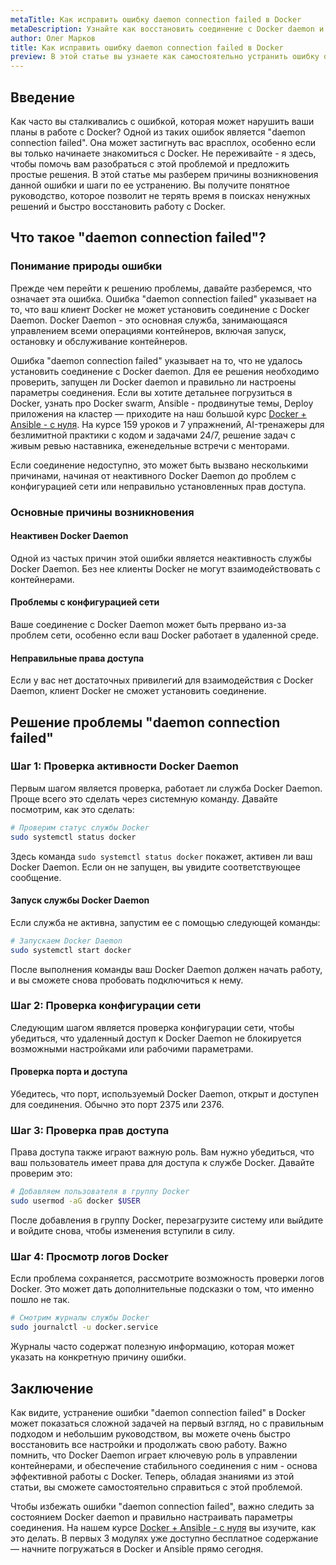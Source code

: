 ```yaml
---
metaTitle: Как исправить ошибку daemon connection failed в Docker
metaDescription: Узнайте как восстановить соединение с Docker daemon и устранить ошибку daemon connection failed. Статья включает примеры кода и пошаговые инструкции.
author: Олег Марков
title: Как исправить ошибку daemon connection failed в Docker
preview: В этой статье вы узнаете как самостоятельно устранить ошибку daemon connection failed в Docker и восстановить стабильную работу контейнеров.
---
```


## Введение

Как часто вы сталкивались с ошибкой, которая может нарушить ваши планы в работе с Docker? Одной из таких ошибок является "daemon connection failed". Она может застигнуть вас врасплох, особенно если вы только начинаете знакомиться с Docker. Не переживайте - я здесь, чтобы помочь вам разобраться с этой проблемой и предложить простые решения. В этой статье мы разберем причины возникновения данной ошибки и шаги по ее устранению. Вы получите понятное руководство, которое позволит не терять время в поисках ненужных решений и быстро восстановить работу с Docker.

## Что такое "daemon connection failed"?

### Понимание природы ошибки

Прежде чем перейти к решению проблемы, давайте разберемся, что означает эта ошибка. Ошибка "daemon connection failed" указывает на то, что ваш клиент Docker не может установить соединение с Docker Daemon. Docker Daemon - это основная служба, занимающаяся управлением всеми операциями контейнеров, включая запуск, остановку и обслуживание контейнеров.

Ошибка "daemon connection failed" указывает на то, что не удалось установить соединение с Docker daemon. Для ее решения необходимо проверить, запущен ли Docker daemon и правильно ли настроены параметры соединения. Если вы хотите детальнее погрузиться в Docker, узнать про Docker swarm, Ansible - продвинутые темы, Deploy приложения на кластер — приходите на наш большой курс [Docker + Ansible - с нуля](https://purpleschool.ru/course/docker). На курсе 159 уроков и 7 упражнений, AI-тренажеры для безлимитной практики с кодом и задачами 24/7, решение задач с живым ревью наставника, еженедельные встречи с менторами.

Если соединение недоступно, это может быть вызвано несколькими причинами, начиная от неактивного Docker Daemon до проблем с конфигурацией сети или неправильно установленных прав доступа.

### Основные причины возникновения

#### Неактивен Docker Daemon

Одной из частых причин этой ошибки является неактивность службы Docker Daemon. Без нее клиенты Docker не могут взаимодействовать с контейнерами.

#### Проблемы с конфигурацией сети

Ваше соединение с Docker Daemon может быть прервано из-за проблем сети, особенно если ваш Docker работает в удаленной среде.

#### Неправильные права доступа

Если у вас нет достаточных привилегий для взаимодействия с Docker Daemon, клиент Docker не сможет установить соединение.

## Решение проблемы "daemon connection failed"

### Шаг 1: Проверка активности Docker Daemon

Первым шагом является проверка, работает ли служба Docker Daemon. Проще всего это сделать через системную команду. Давайте посмотрим, как это сделать:

```bash
# Проверим статус службы Docker
sudo systemctl status docker
```

Здесь команда `sudo systemctl status docker` покажет, активен ли ваш Docker Daemon. Если он не запущен, вы увидите соответствующее сообщение.

#### Запуск службы Docker Daemon

Если служба не активна, запустим ее с помощью следующей команды:

```bash
# Запускаем Docker Daemon
sudo systemctl start docker
```

После выполнения команды ваш Docker Daemon должен начать работу, и вы сможете снова пробовать подключиться к нему.

### Шаг 2: Проверка конфигурации сети

Следующим шагом является проверка конфигурации сети, чтобы убедиться, что удаленный доступ к Docker Daemon не блокируется возможными настройками или рабочими параметрами.

#### Проверка порта и доступа

Убедитесь, что порт, используемый Docker Daemon, открыт и доступен для соединения. Обычно это порт 2375 или 2376.

### Шаг 3: Проверка прав доступа

Права доступа также играют важную роль. Вам нужно убедиться, что ваш пользователь имеет права для доступа к службе Docker. Давайте проверим это:

```bash
# Добавляем пользователя в группу Docker
sudo usermod -aG docker $USER
```

После добавления в группу Docker, перезагрузите систему или выйдите и войдите снова, чтобы изменения вступили в силу.

### Шаг 4: Просмотр логов Docker

Если проблема сохраняется, рассмотрите возможность проверки логов Docker. Это может дать дополнительные подсказки о том, что именно пошло не так.

```bash
# Смотрим журналы службы Docker
sudo journalctl -u docker.service
```

Журналы часто содержат полезную информацию, которая может указать на конкретную причину ошибки.

## Заключение

Как видите, устранение ошибки "daemon connection failed" в Docker может показаться сложной задачей на первый взгляд, но с правильным подходом и небольшим руководством, вы можете очень быстро восстановить все настройки и продолжать свою работу. Важно помнить, что Docker Daemon играет ключевую роль в управлении контейнерами, и обеспечение стабильного соединения с ним - основа эффективной работы с Docker. Теперь, обладая знаниями из этой статьи, вы сможете самостоятельно справиться с этой проблемой. 

Чтобы избежать ошибки "daemon connection failed", важно следить за состоянием Docker daemon и правильно настраивать параметры соединения. На нашем курсе [Docker + Ansible - с нуля](https://purpleschool.ru/course/docker) вы изучите, как это делать. В первых 3 модулях уже доступно бесплатное содержание — начните погружаться в Docker и Ansible прямо сегодня.
